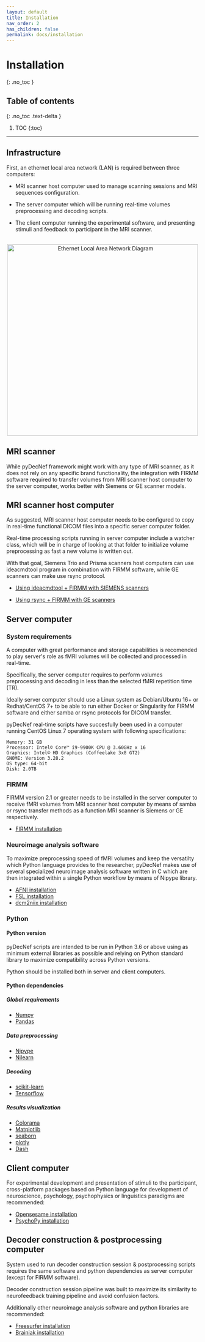 ```yaml
---
layout: default
title: Installation
nav_order: 2
has_children: false
permalink: docs/installation
---
```


# Installation
{: .no_toc }

## Table of contents
{: .no_toc .text-delta }

1. TOC
{:toc}

---

## Infrastructure

First, an ethernet local area network (LAN) is required between three computers: 

- MRI scanner host computer used to manage scanning sessions and MRI sequences configuration.

- The server computer which will be running real-time volumes preprocessing and decoding scripts.

- The client computer running the experimental software, and presenting stimuli and feedback to participant in the MRI scanner.

<center>
<br>
<img src="../assets/images/ethernet_lan.png" alt="Ethernet Local Area Network Diagram" width="500">
</center>

## MRI scanner

While pyDecNef framework might work with any type of MRI scanner, as it does not rely on any specific brand functionality, the integration with FIRMM software required to transfer volumes from MRI scanner host computer to the server computer, works better with Siemens or GE scanner models.

## MRI scanner host computer

As suggested, MRI scanner host computer needs to be configured to copy in real-time functional DICOM files into a specific server computer folder. 

Real-time processing scripts running in server computer include a watcher class, which will be in charge of looking at that folder to initialize volume preprocessing as fast a new volume is written out.

With that goal, Siemens Trio and Prisma scanners host computers can use ideacmdtool program in combination with FIRMM software, while GE scanners can make use rsync protocol.

- <a href="https://firmm.readthedocs.io/en/3.2/siemens_ideacmdtool/" target="_blank">Using ideacmdtool + FIRMM with SIEMENS scanners</a>

- <a href="https://firmm.readthedocs.io/en/3.2/ge_dicom_streaming/" target="_blank">Using rsync + FIRMM with GE scanners</a>

## Server computer

### System requirements

A computer with great performance and storage capabilities is recomended to play server's role as fMRI volumes will be collected and processed in real-time. 

Specifically, the server computer requires to perform volumes preprocessing and decoding in less than the selected fMRI repetition time (TR).

Ideally server computer should use a Linux system as Debian/Ubuntu 16+ or Redhat/CentOS 7+ to be able to run either Docker or Singularity for FIRMM software and either samba or rsync protocols for DICOM transfer.

pyDecNef real-time scripts have succesfully been used in a computer running CentOS Linux 7 operating system with following specifications:

    Memory: 31 GB
    Processor: Intel© Core™ i9-9900K CPU @ 3.60GHz x 16
    Graphics: Intel© HD Graphics (Coffeelake 3x8 GT2)
    GNOME: Version 3.28.2
    OS type: 64-bit
    Disk: 2.0TB

### FIRMM

FIRMM version 2.1 or greater needs to be installed in the server computer to receive fMRI volumes from MRI scanner host computer by means of samba or rsync transfer methods as a function MRI scanner is Siemens or GE respectively.

- <a href="https://firmm.readthedocs.io/en/3.2/installation/" target="_blank">FIRMM installation</a>

### Neuroimage analysis software

To maximize preprocessing speed of fMRI volumes and keep the versatilty which Python language provides to the researcher, pyDecNef makes use of several specialized neuroimage analysis software written in C which are then integrated within a single Python workflow by means of Nipype library.

- <a href="https://afni.nimh.nih.gov/pub/dist/doc/htmldoc/background_install/main_toc.html" target="_blank">AFNI installation</a>
- <a href="https://fsl.fmrib.ox.ac.uk/fsl/fslwiki/FslInstallation" target="_blank">FSL installation</a>
- <a href="https://www.nitrc.org/plugins/mwiki/index.php/dcm2nii:MainPage" target="_blank">dcm2niix installation</a>

### Python

#### Python version

pyDecNef scripts are intended to be run in Python 3.6 or above using as minimum external libraries as possible and relying on Python standard library to maximize compatibility across Python versions. 

Python should be installed both in server and client computers.

#### Python dependencies

##### Global requirements

- <a href="https://numpy.org/" target="_blank">Numpy</a>
- <a href="https://pandas.pydata.org/" target="_blank">Pandas</a>

##### Data preprocessing

- <a href="https://nipype.readthedocs.io/en/latest/" target="_blank">Nipype</a>
- <a href="https://nilearn.github.io/stable/index.html" target="_blank">Nilearn</a>

##### Decoding

- <a href="https://scikit-learn.org/stable/" target="_blank">scikit-learn</a>
- <a href="https://www.tensorflow.org/" target="_blank">Tensorflow</a>

##### Results visualization

- <a href="https://pypi.org/project/colorama/" target="_blank">Colorama</a>
- <a href="https://matplotlib.org/" target="_blank">Matplotlib</a>
- <a href="https://seaborn.pydata.org/" target="_blank">seaborn</a>
- <a href="https://plotly.com/python/getting-started/" target="_blank">plotly</a>
- <a href="https://dash.plotly.com/installation" target="_blank">Dash</a>

## Client computer

For experimental development and presentation of stimuli to the participant, cross-platform packages based on Python language for development of neuroscience, psychology, psychophysics or linguistics paradigms are recommended:

- <a href="https://osdoc.cogsci.nl/3.3/download/" target="_blank">Opensesame installation</a>
- <a href="https://www.psychopy.org/download.html" target="_blank">PsychoPy installation</a>

## Decoder construction & postprocessing computer

System used to run decoder construction session & postprocessing scripts requires the same software and python dependencies as server computer (except for FIRMM software). 

Decoder construction session pipeline was built to maximize its similarity to neurofeedback training pipeline and avoid confusion factors.

Additionally other neuroimage analysis software and python libraries are recommended:

- <a href="https://surfer.nmr.mgh.harvard.edu/fswiki/DownloadAndInstall" target="_blank">Freesurfer installation</a>
- <a href="https://brainiak.org/" target="_blank">Brainiak installation</a>